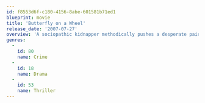 ```yaml
---
id: f8553d6f-c180-4156-8abe-601581b71ed1
blueprint: movie
title: 'Butterfly on a Wheel'
release_date: '2007-07-27'
overview: 'A sociopathic kidnapper methodically pushes a desperate pair of parents to their absolute breaking point.'
genres:
  -
    id: 80
    name: Crime
  -
    id: 18
    name: Drama
  -
    id: 53
    name: Thriller
---
```

